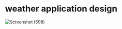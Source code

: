 # weather application design

![Screenshot (598)](https://user-images.githubusercontent.com/97075043/211162152-fdde4009-3139-43b9-b727-ab1a7a251d80.png)
